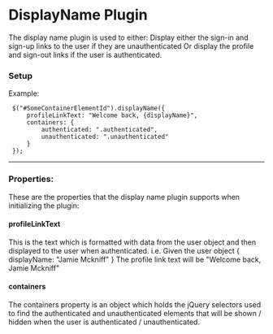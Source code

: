 # DisplayName Plugin

The display name plugin is used to either:
Display either the sign-in and sign-up links to the user if they are unauthenticated 
Or display the profile and sign-out links if the user is authenticated.

### Setup <a name="setup"></a>

Example:
```
 $("#SomeContainerElementId").displayName({
	 profileLinkText: "Welcome back, {displayName}",
     containers: {
         authenticated: ".authenticated",
         unauthenticated: ".unauthenticated"
     }
 });
```

----------

### Properties: <a name="properties"></a>

These are the properties that the display name plugin supports when initializing the plugin:

#### profileLinkText

This is the text which is formatted with data from the user object and then displayed to the user when authenticated.
i.e. 
Given the user object { displayName: "Jamie Mckniff" }
The profile link text will be "Welcome back, Jamie Mckniff"

#### containers

The containers property is an object which holds the jQuery selectors used to find the authenticated and unauthenticated elements that will be shown / hidden when the user is authenticated / unauthenticated.